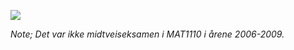 ![](https://media.giphy.com/media/w2Qn9vEPpR33O/giphy.gif)

_Note; Det var ikke midtveiseksamen i MAT1110 i årene 2006-2009._
